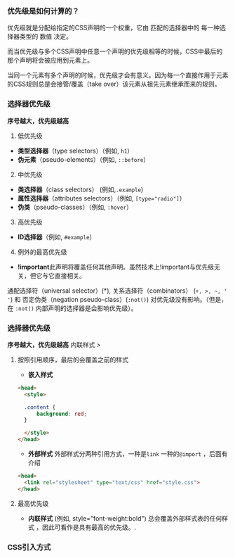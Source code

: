 ### 优先级是如何计算的？

优先级就是分配给指定的CSS声明的一个权重，它由 匹配的选择器中的 每一种选择器类型的 数值 决定。

而当优先级与多个CSS声明中任意一个声明的优先级相等的时候，CSS中最后的那个声明将会被应用到元素上。

当同一个元素有多个声明的时候，优先级才会有意义。因为每一个直接作用于元素的CSS规则总是会接管/覆盖（take over）该元素从祖先元素继承而来的规则。

### 选择器优先级

**序号越大，优先级越高**

1. 低优先级
  * **类型选择器**（type selectors）（例如, `h1`）
  * **伪元素**（pseudo-elements）（例如, `::before`）
2. 中优先级
  * **类选择器**（class selectors） \(例如,`.example`\)
  * **属性选择器**（attributes selectors）（例如, `[type="radio"]`）
  * **伪类**（pseudo-classes）（例如, `:hover`）
3. 高优先级
  * **ID选择器**（例如, `#example`）
4. 例外的最高优先级
  *  **!important**此声明将覆盖任何其他声明。虽然技术上!important与优先级无关，但它与它直接相关。
  
通配选择符（universal selector）(*), 关系选择符（combinators） (`+, >, ~, ' '`)  和 否定伪类（negation pseudo-class）(`:not()`) 对优先级没有影响。（但是，在 `:not()` 内部声明的选择器是会影响优先级）。

### 选择器优先级
**序号越大，优先级越高**
内联样式 > 
1. 按照引用顺序，最后的会覆盖之前的样式
    *  **嵌入样式**
      ```html
      <head>
        <style>
      
        .content {
            background: red;
        }
      
        </style>
      </head>
      ```
  
    *  **外部样式** 外部样式分两种引用方式，一种是`link` 一种的`@import` ，后面有介绍
      ```html
      <head>
        <link rel="stylesheet" type="text/css" href="style.css">
      </head>
      ```

2. 最高优先级
    * **内联样式** (例如, style="font-weight:bold") 总会覆盖外部样式表的任何样式 ，因此可看作是具有最高的优先级。.



### CSS引入方式
